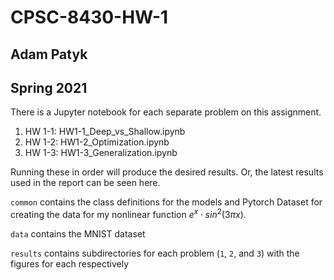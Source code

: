 # CPSC-8430-HW-1
## Adam Patyk
## Spring 2021

There is a Jupyter notebook for each separate problem on this assignment.

1. HW 1-1: HW1-1_Deep_vs_Shallow.ipynb
1. HW 1-2: HW1-2_Optimization.ipynb
1. HW 1-3: HW1-3_Generalization.ipynb

Running these in order will produce the desired results. Or, the latest results used in the report can be seen here.

`common` contains the class definitions for the models and Pytorch Dataset for creating the data for my nonlinear function $e^x \cdot sin^2(3 \pi x)$.

`data` contains the MNIST dataset

`results` contains subdirectories for each problem (`1`, `2`, and `3`) with the figures for each respectively
